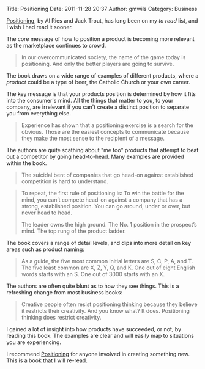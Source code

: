 Title: Positioning
Date: 2011-11-28 20:37
Author: gmwils
Category: Business

[Positioning][], by Al Ries and Jack Trout, has long been on my *to
read* list, and I wish I had read it sooner.

The core message of how to position a product is becoming more relevant
as the marketplace continues to crowd.

> In our overcommunicated society, the name of the game today is
> positioning. And only the better players are going to survive.

The book draws on a wide range of examples of different products, where
a *product* could be a type of beer, the Catholic Church or your own
career.

The key message is that your products position is determined by how it
fits into the consumer's mind. All the things that matter to you, to
your company, are irrelevant if you can't create a distinct position to
separate you from everything else.

> Experience has shown that a positioning exercise is a search for the
> obvious. Those are the easiest concepts to communicate because they
> make the most sense to the recipient of a message.

The authors are quite scathing about "me too" products that attempt to
beat out a competitor by going head-to-head. Many examples are provided
within the book.

> The suicidal bent of companies that go head-on against established
> competition is hard to understand.

> To repeat, the first rule of positioning is: To win the battle for the
> mind, you can’t compete head-on against a company that has a strong,
> established position. You can go around, under or over, but never head
> to head.
>
> The leader owns the high ground. The No. 1 position in the prospect’s
> mind. The top rung of the product ladder.

The book covers a range of detail levels, and dips into more detail on
key areas such as product naming:

> As a guide, the five most common initial letters are S, C, P, A, and
> T. The five least common are X, Z, Y, Q, and K. One out of eight
> English words starts with an S. One out of 3000 starts with an X.

The authors are often quite blunt as to how they see things. This is a
refreshing change from most business books:

> Creative people often resist positioning thinking because they believe
> it restricts their creativity. And you know what? It does. Positioning
> thinking does restrict creativity.

I gained a lot of insight into how products have succeeded, or not, by
reading this book. The examples are clear and will easily map to
situations you are experiencing.

I recommend [Positioning][] for anyone involved in creating something
new. This is a book that I will re-read.

  [Positioning]: http://www.amazon.com/gp/product/B000SEGIW2/ref=as_li_ss_tl?ie=UTF8&tag=pseudofish-20&linkCode=as2&camp=217145&creative=399373&creativeASIN=B000SEGIW2
